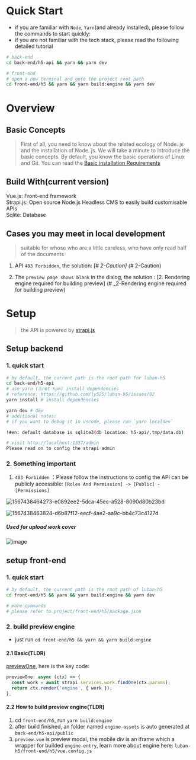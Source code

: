 # Quick Start
- if you are familiar with `Node`, `Yarn`(and already installed), please follow the commands to start quickly:
- if you are not familiar with the tech stack, please read the following detailed tutorial

```bash
# back-end
cd back-end/h5-api && yarn && yarn dev

# front-end
# open a new terminal and goto the project root path
cd front-end/h5 && yarn && yarn build:engine && yarn dev
```

# Overview

## Basic Concepts
> First of all, you need to know about the related ecology of Node. js and the installation of Node. js.
> We will take a minute to introduce the basic concepts. By default, you know the basic operations of Linux and Git.
> You can read the [Basic installation Requirements](https://strapi.io/documentation/3.0.0-beta.x/getting-started/install-requirements.html#basic-installation-requirements)

## Build With(current version)
Vue.js: Front-end framework<br />Strapi.js: Open source Node.js Headless CMS to easily build customisable APIs<br />Sqlite: Database

## Cases you may meet in local development

> suitable for whose who are a little careless, who have only read half of the documents

1. API `403 Forbidden`, the solution: [# _2-Caution] (#_ 2-Caution)

2. The `preview page shows blank` in the dialog, the solution : [2. Rendering engine required for building preview] (# _2-Rendering engine required for building preview)


# Setup
> the API is powered by [strapi.js](https://strapi.io/)

## Setup backend
### 1. quick start
```bash
# by default, the current path is the root path for luban-h5
cd back-end/h5-api
# use yarn (⚠️not npm) install dependencies
# reference: https://github.com/ly525/luban-h5/issues/92
yarn install # install dependencies

yarn dev # dev
# additional notes:
# if you want to debug it in vscode, please run `yarn localdev`

!#en: default database is sqlite3(db location: h5-api/.tmp/data.db)

# visit http://localhost:1337/admin
Please read on to config the strapi admin
```

### 2. Something important

1. `403 Forbidden` ：Please follow the instructions to config the API can be publicly accessible: `[Roles And Permission] -> [Public] - [Permissions]` 

![1567438464273-e0892ee2-5dca-45ec-a528-8090d80b23bd](https://user-images.githubusercontent.com/12668546/65381949-32addd00-dd2e-11e9-967a-e313dc6fca89.png)

![1567438463824-d6b87f12-eecf-4ae2-aa9c-bb4c73c4127d](https://user-images.githubusercontent.com/12668546/65381950-32addd00-dd2e-11e9-859a-dbec0941dc5a.png)


##### Used for upload work cover

![image](https://user-images.githubusercontent.com/12668546/91663261-64245080-eb1a-11ea-9e31-f43f910cbb57.png)



## setup front-end

### 1. quick start
```bash
# by default, the current path is the root path of luban-h5
cd front-end/h5 && yarn && yarn build:engine && yarn dev

# more commands
# please refer to project/front-end/h5/package.json
```

### 2. build preview engine
- just run `cd front-end/h5 && yarn && yarn build:engine`

#### 2.1 Basic(TLDR)
[previewOne](https://github.com/ly525/luban-h5/blob/bd486ce16fc24bfd7030fc51857a579776e12e68/back-end/h5-api/api/work/controllers/Work.js#L12), here is the key code:

```js
previewOne: async (ctx) => {
  const work = await strapi.services.work.findOne(ctx.params);
  return ctx.render('engine', { work });
},
```

#### 2.2 How to build preview engine(TLDR)
1. cd `front-end/h5`, run `yarn build:engine`
2. after build finished, an folder named `engine-assets`  is auto generated at `back-end/h5-api/public`
3. `preview.vue` is preview modal, the mobile div is an iframe which a wrapper for builded `engine-entry`, learn more about engine here: `luban-h5/front-end/h5/vue.config.js`
